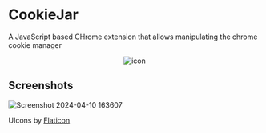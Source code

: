# CookieJar

A JavaScript based CHrome extension that allows manipulating the chrome cookie manager

<div align="center" width="400">
  
![icon](https://github.com/sathirak/cookiejar/assets/145209193/70b4f569-3e9d-42ec-8105-7ff7e7c96804)
  
</div>


## Screenshots
![Screenshot 2024-04-10 163607](https://github.com/sathirak/cookiejar/assets/145209193/98bbaf90-b269-4724-836d-054094973ae0)

UIcons by <a href="https://www.flaticon.com/uicons">Flaticon</a>
